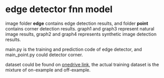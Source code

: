 # edge detector fnn model

image folder **edge** contains edge detection results, and folder **point** contains corner detection results. graph1 and graph3 represent natural image results, graph2 and graph4 represents synthetic image detection results.

main.py is the training and prediction code of edge detector, and main_point.py could detector corner.

dataset could be found on [onedrive link](https://1drv.ms/u/s!Ah_4_Sy2JGNygSzKrLUKXCFvm8sa?e=AjwzfN), the actual training dataset is the mixture of on-example and off-example.
